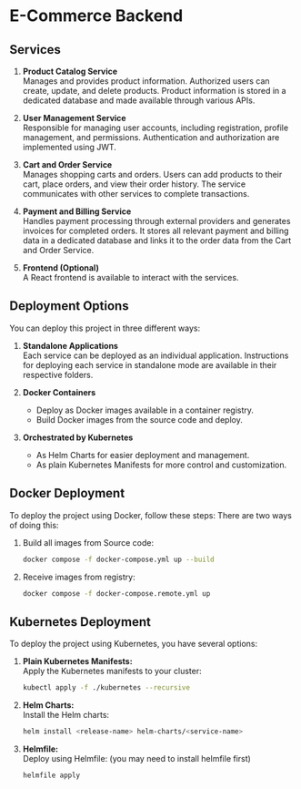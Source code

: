 # E-Commerce Backend

## Services

1. **Product Catalog Service**  
   Manages and provides product information. Authorized users can create, update, and delete products. Product information is stored in a dedicated database and made available through various APIs.

2. **User Management Service**  
   Responsible for managing user accounts, including registration, profile management, and permissions. Authentication and authorization are implemented using JWT.

3. **Cart and Order Service**  
   Manages shopping carts and orders. Users can add products to their cart, place orders, and view their order history. The service communicates with other services to complete transactions.

4. **Payment and Billing Service**  
   Handles payment processing through external providers and generates invoices for completed orders. It stores all relevant payment and billing data in a dedicated database and links it to the order data from the Cart and Order Service.

5. **Frontend (Optional)**  
   A React frontend is available to interact with the services.

## Deployment Options

You can deploy this project in three different ways:

1. **Standalone Applications**  
   Each service can be deployed as an individual application. Instructions for deploying each service in standalone mode are available in their respective folders.

2. **Docker Containers**  
   - Deploy as Docker images available in a container registry.
   - Build Docker images from the source code and deploy.

3. **Orchestrated by Kubernetes**  
   - As Helm Charts for easier deployment and management.
   - As plain Kubernetes Manifests for more control and customization.

## Docker Deployment

To deploy the project using Docker, follow these steps:
There are two ways of doing this:

1. Build all images from Source code:
   ```bash
   docker compose -f docker-compose.yml up --build
   ```

2. Receive images from registry:
   ```bash
   docker compose -f docker-compose.remote.yml up 
   ```

## Kubernetes Deployment

To deploy the project using Kubernetes, you have several options:

1. **Plain Kubernetes Manifests:**  
   Apply the Kubernetes manifests to your cluster:
   ```bash
   kubectl apply -f ./kubernetes --recursive 
   ```

2. **Helm Charts:**  
   Install the Helm charts:
   ```bash
   helm install <release-name> helm-charts/<service-name>
   ```

3. **Helmfile:**  
   Deploy using Helmfile: (you may need to install helmfile first)
   ```bash
   helmfile apply
   ```
